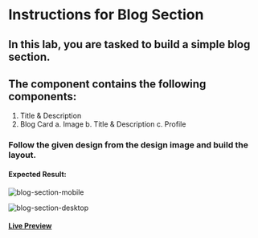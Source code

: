 # Instructions for Blog Section

## In this lab, you are tasked to build a simple blog section.

## The component contains the following components:

1. Title & Description
2. Blog Card a. Image b. Title & Description c. Profile

### Follow the given design from the design image and build the layout.

#### Expected Result:

![blog-section-mobile](https://github.com/selimbiber/30Day30Project-HTML5-CSS3-Challenges/assets/117529414/af81e9c4-463b-4ab8-822b-57375b2cf53f)

![blog-section-desktop](https://github.com/selimbiber/30Day30Project-HTML5-CSS3-Challenges/assets/117529414/ffb3b4f2-a2d6-4339-8829-bffc604225b3)

#### [Live Preview](https://selimbiber.github.io/Vanilla-CSS-Challenges/Day08-blog-section/)
